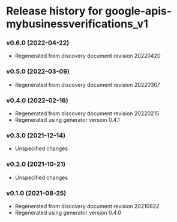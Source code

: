# Release history for google-apis-mybusinessverifications_v1

### v0.6.0 (2022-04-22)

* Regenerated from discovery document revision 20220420

### v0.5.0 (2022-03-09)

* Regenerated from discovery document revision 20220307

### v0.4.0 (2022-02-16)

* Regenerated from discovery document revision 20220215
* Regenerated using generator version 0.4.1

### v0.3.0 (2021-12-14)

* Unspecified changes

### v0.2.0 (2021-10-21)

* Unspecified changes

### v0.1.0 (2021-08-25)

* Regenerated from discovery document revision 20210822
* Regenerated using generator version 0.4.0

